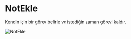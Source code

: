# NotEkle

Kendin için bir görev belirle ve istediğin zaman görevi kaldır.

![NotEkle](https://user-images.githubusercontent.com/117376261/206537755-acb0a711-2cb7-4745-a442-4538104b97f7.gif)
